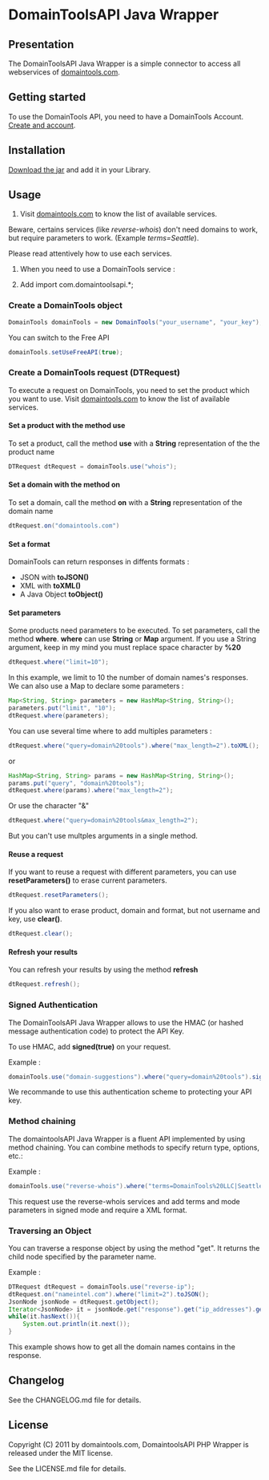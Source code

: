 # DomainToolsAPI Java Wrapper #

## Presentation ##

The DomainToolsAPI Java Wrapper is a simple connector to access all webservices of [domaintools.com](http://domaintools.com "domaintools.com").

## Getting started ##

To use the DomainTools API, you need to have a DomainTools Account. [Create and account](https://secure.domaintools.com/join/).

## Installation ###

[Download the jar](http://domain.com/api-java/domaintools.api.client-1.0.0.jar) and add it in your Library.

## Usage ##

1. Visit [domaintools.com](http://www.domaintools.com/api/docs/products/) to know the list of available services.

Beware, certains services (like *reverse-whois*) don't need domains to work, but require parameters to work. (Example *terms=Seattle*). 

Please read attentively how to use each services.

1. When you need to use a DomainTools service :

1. Add import com.domaintoolsapi.*; 

### Create a DomainTools object ### 

```java
DomainTools domainTools = new DomainTools("your_username", "your_key");
```

You can switch to the Free API 
```java
domainTools.setUseFreeAPI(true);
```

### Create a DomainTools request (DTRequest) ###

To execute a request on DomainTools, you need to set the product which you want to use. Visit [domaintools.com](http://www.domaintools.com/api/docs/products/) to know the list of available services.

#### Set a **product** with the method **use** ####

To set a product, call the method **use** with a **String** representation of the the product name 
```java
DTRequest dtRequest = domainTools.use("whois");
```

#### Set a **domain** with the method **on** ####

To set a domain, call the method **on** with a **String** representation of the domain name
```java
dtRequest.on("domaintools.com")
```

#### Set a **format** ####

DomainTools can return responses in diffents formats :
* JSON with **toJSON()**
* XML with **toXML()**
* A Java Object **toObject()** 

#### Set **parameters** ####

Some products need parameters to be executed. To set parameters, call the method **where**.
**where** can use **String** or **Map** argument.
If you use a String argument, keep in my mind you must replace space character by **%20**

```java 
dtRequest.where("limit=10");
```

In this example, we limit to 10 the number of domain names's responses.
We can also use a Map to declare some parameters :

```java 
Map<String, String> parameters = new HashMap<String, String>();
parameters.put("limit", "10");
dtRequest.where(parameters);
```

You can use several time where to add multiples parameters :

```java
dtRequest.where("query=domain%20tools").where("max_length=2").toXML();
```

or 

```java
HashMap<String, String> params = new HashMap<String, String>();
params.put("query", "domain%20tools");
dtRequest.where(params).where("max_length=2");
```

Or use the character "&"

```java
dtRequest.where("query=domain%20tools&max_length=2");
```

But you can't use multples arguments in a single method.

#### Reuse a request ####

If you want to reuse a request with different parameters, you can use **resetParameters()** to erase current parameters.

```java 
dtRequest.resetParameters();
```

If you also want to erase product, domain and format, but not username and key, use **clear()**.

```java 
dtRequest.clear();
```

#### Refresh your results ####

You can refresh your results by using the method **refresh**

```java 
dtRequest.refresh();
```

### Signed Authentication ###

The DomainToolsAPI Java Wrapper allows to use the HMAC (or hashed message authentication code) to protect the API Key.

To use HMAC, add **signed(true)** on your request.

Example :

```java 
domainTools.use("domain-suggestions").where("query=domain%20tools").signed(true).toXML()
```

We recommande to use this authentication scheme to protecting your API key.


### Method chaining ###

The domaintoolsAPI Java Wrapper is a fluent API implemented by using method chaining.
You can combine methods to specify return type, options, etc.:

Example :

```java
domainTools.use("reverse-whois").where("terms=DomainTools%20LLC|Seattle").where("mode=purchase").signed(true).toXML();
```
This request use the reverse-whois services and add terms and mode parameters in signed mode and require a XML format.

### Traversing an Object ###

You can traverse a response object by using the method "get". It returns the child node specified by the parameter name.

Example :

```java 
DTRequest dtRequest = domainTools.use("reverse-ip");
dtRequest.on("nameintel.com").where("limit=2").toJSON();
JsonNode jsonNode = dtRequest.getObject();
Iterator<JsonNode> it = jsonNode.get("response").get("ip_addresses").get("domain_names").getElements();
while(it.hasNext()){
	System.out.println(it.next());
}

```

This example shows how to get all the domain names contains in the response.

## Changelog ##

See the CHANGELOG.md file for details.

## License ##

Copyright (C) 2011 by domaintools.com, DomaintoolsAPI PHP Wrapper is released under the MIT license.

See the LICENSE.md file for details.



